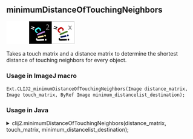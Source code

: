 ## minimumDistanceOfTouchingNeighbors
<img src="images/mini_empty_logo.png"/><img src="images/mini_clij2_logo.png"/><img src="images/mini_clijx_logo.png"/>

Takes a touch matrix and a distance matrix to determine the shortest distance of touching neighbors for every object.

### Usage in ImageJ macro
```
Ext.CLIJ2_minimumDistanceOfTouchingNeighbors(Image distance_matrix, Image touch_matrix, ByRef Image minimum_distancelist_destination);
```


### Usage in Java
<details>
<summary>
clij2.minimumDistanceOfTouchingNeighbors(distance_matrix, touch_matrix, minimum_distancelist_destination);
</summary>
```
// init CLIJ and GPU
import net.haesleinhuepf.clij2.CLIJ2;
import net.haesleinhuepf.clij.clearcl.ClearCLBuffer;
CLIJ2 clij2 = CLIJ2.getInstance();

// get input parameters
ClearCLBuffer distance_matrix = clij2.push(distance_matrixImagePlus);
ClearCLBuffer touch_matrix = clij2.push(touch_matrixImagePlus);
minimum_distancelist_destination = clij2.create(distance_matrix);
```

```
// Execute operation on GPU
clij2.minimumDistanceOfTouchingNeighbors(distance_matrix, touch_matrix, minimum_distancelist_destination);
```

```
//show result
minimum_distancelist_destinationImagePlus = clij2.pull(minimum_distancelist_destination);
minimum_distancelist_destinationImagePlus.show();

// cleanup memory on GPU
clij2.release(distance_matrix);
clij2.release(touch_matrix);
clij2.release(minimum_distancelist_destination);
```
</details>


### Usage in Matlab
<details>
<summary>
clij2.minimumDistanceOfTouchingNeighbors(distance_matrix, touch_matrix, minimum_distancelist_destination);
</summary>
```
% init CLIJ and GPU
clij2 = init_clatlab();

% get input parameters
distance_matrix = clij2.pushMat(distance_matrix_matrix);
touch_matrix = clij2.pushMat(touch_matrix_matrix);
minimum_distancelist_destination = clij2.create(distance_matrix);
```

```
% Execute operation on GPU
clij2.minimumDistanceOfTouchingNeighbors(distance_matrix, touch_matrix, minimum_distancelist_destination);
```

```
% show result
minimum_distancelist_destination = clij2.pullMat(minimum_distancelist_destination)

% cleanup memory on GPU
clij2.release(distance_matrix);
clij2.release(touch_matrix);
clij2.release(minimum_distancelist_destination);
```
</details>


### Usage in Icy
<details>
<summary>
clij2.minimumDistanceOfTouchingNeighbors(distance_matrix, touch_matrix, minimum_distancelist_destination);
</summary>
```
// init CLIJ and GPU
importClass(net.haesleinhuepf.clicy.CLICY);
importClass(Packages.icy.main.Icy);

clij2 = CLICY.getInstance();

// get input parameters
distance_matrix_sequence = getSequence();distance_matrix = clij2.pushSequence(distance_matrix_sequence);
touch_matrix_sequence = getSequence();touch_matrix = clij2.pushSequence(touch_matrix_sequence);
minimum_distancelist_destination = clij2.create(distance_matrix);
```

```
// Execute operation on GPU
clij2.minimumDistanceOfTouchingNeighbors(distance_matrix, touch_matrix, minimum_distancelist_destination);
```

```
// show result
minimum_distancelist_destination_sequence = clij2.pullSequence(minimum_distancelist_destination)
Icy.addSequence(minimum_distancelist_destination_sequence
// cleanup memory on GPU
clij2.release(distance_matrix);
clij2.release(touch_matrix);
clij2.release(minimum_distancelist_destination);
```
</details>


[Back to CLIJ2 reference](https://clij.github.io/clij2-docs/reference)
[Back to CLIJ2 documentation](https://clij.github.io/clij2-docs)

[Imprint](https://clij.github.io/imprint)
